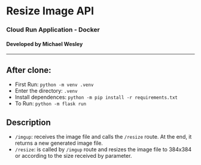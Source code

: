 # Resize Image API
### Cloud Run Application - Docker
#### Developed by Michael Wesley
---

## After clone:
* First Run: `python -m venv .venv`
* Enter the directory: `.venv` 
* Install dependences: `python -m pip install -r requirements.txt`
* To Run: `python -m flask run`

## Description
* `/imgup`: receives the image file and calls the `/resize` route. At the end, it returns a new generated image file.
* `/resize`: is called by `/imgup` route and resizes the image file to 384x384 or according to the size received by parameter.